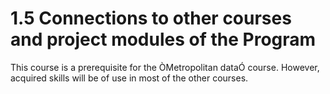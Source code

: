 # 1.5  Connections to other courses and project modules of the Program

This course is a prerequisite for the ÒMetropolitan dataÓ course. However, acquired skills will be of use in most of the other courses. 